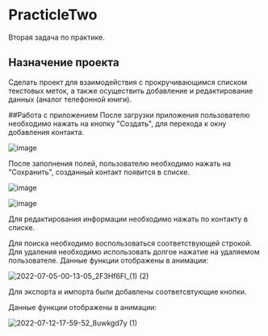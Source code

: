 # PracticleTwo
Вторая задача по  практике. 
## Назначение проекта
Сделать проект для взаимодействия с прокручивающимся списком текстовых меток, а также осуществить добавление и редактирование данных (аналог телефонной книги).

##Работа с приложением 
После загрузки приложения пользователю необходимо нажать на кнопку "Создать", для перехода к окну добавления контакта.

![image](https://user-images.githubusercontent.com/98954418/176597573-61498ebe-5ca2-47fa-9e32-8a2db6a84942.png)

После заполнения полей, пользователю необходимо нажать на "Сохранить", созданный контакт появится в списке.

![image](https://user-images.githubusercontent.com/98954418/176597783-745f551e-b557-4cd1-bd0b-4a693d33e911.png)

![image](https://user-images.githubusercontent.com/98954418/176597826-110d7ab7-bf7e-4cd9-ace9-c1bc11618f1c.png)

Для редактирования информации необходимо нажать по контакту в списке.

Для поиска необходимо воспользоваться соответствующей строкой.
Для удаления необходимо использовать долгое нажатие на удаляемом пользователе.
Данные функции отображены в анимации:

![2022-07-05-00-13-05_2F3Hf6Fl_(1) (2)](https://user-images.githubusercontent.com/98954418/177219062-89c96d43-6fbf-4436-983b-f18f2d9effd5.gif)

Для экспорта и импорта были добавлены соответсвтующие кнопки.

Данные функции отображены в анимации:

![2022-07-12-17-59-52_8uwkgd7y (1)](https://user-images.githubusercontent.com/98954418/178523246-57522851-09da-47da-bba4-5bfedb65d094.gif)



